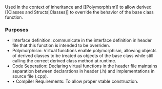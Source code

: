 
Used in the context of inheritance and [[Polymorphism]] to allow derived [[Classes and Structs|Classes]] to override the behavior of the base class function. 

### Purposes 
- Interface definition: communicate in the interface definition in header file that this function is intended to be overriden. 
- Polymorphism: Virtual functions enable polymorphism, allowing objects of derived classes to be treated as objects of the base class while still calling the correct derived class method at runtime. 
- Code Seperation: Declaring virtual functions in the header file maintains separation between declarations in header (.h) and implementations in source file (.cpp).
- • Compiler Requirements: To allow proper vtable construction.